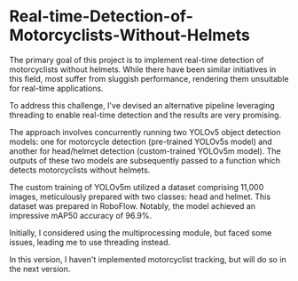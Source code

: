 # Real-time-Detection-of-Motorcyclists-Without-Helmets

The primary goal of this project is to implement real-time detection of motorcyclists without helmets. While there have been similar initiatives in this field, most suffer from sluggish performance, rendering them unsuitable for real-time applications.

To address this challenge, I've devised an alternative pipeline leveraging threading to enable real-time detection and the results are very promising.

The approach involves concurrently running two YOLOv5 object detection models: one for motorcycle detection (pre-trained YOLOv5s model) and another for head/helmet detection (custom-trained YOLOv5m model). The outputs of these two models are subsequently passed to a function which detects motorcyclists without helmets.

The custom training of YOLOv5m utilized a dataset comprising 11,000 images, meticulously prepared with two classes: head and helmet. This dataset was prepared in RoboFlow. Notably, the model achieved an impressive mAP50 accuracy of 96.9%.

Initially, I considered using the multiprocessing module, but faced some issues, leading me to use threading instead.

In this version, I haven't implemented motorcyclist tracking, but will do so in the next version.
